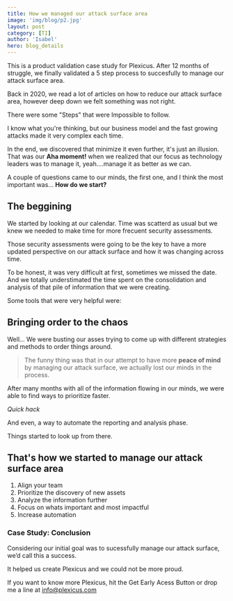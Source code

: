 ```yaml
---
title: How we managed our attack surface area
image: 'img/blog/p2.jpg'
layout: post
category: [TI]
author: 'Isabel'
hero: blog_details
---
```


This is a product validation case study for Plexicus. After 12 months of struggle, we finally validated a 5 step process to succesfully to manage our attack surface area.



Back in 2020, we read a lot of articles on how to reduce our attack surface area, however deep down we felt something was not right. 



There were some "Steps" that were Impossible to follow. 



I know what you're thinking, but our business model and the fast growing attacks made it very complex each time. 



In the end, we discovered that minimize it even further, it's just an illusion. That was our **Aha moment!** when we realized that our focus as technology leaders was to manage it, yeah....manage it as better as we can. 



A couple of questions came to our minds, the first one, and I think the most important was... **How do we start?**



## The beggining

We started by looking at our calendar. Time was scatterd as usual but we knew we needed to make time for more frecuent security assessments. 



Those security assessments were going to be the key to have a more updated perspective on our attack surface and how it was changing across time. 



To be honest, it was very difficult at first, sometimes we missed the date. And we totally understimated the time spent on the consolidation and analysis of that pile of information that we were creating. 



Some tools that were very helpful were: 



## Bringing order to the chaos


Well… We were busting our asses trying to come up with different strategies and methods to order things around. 



> The funny thing was that in our attempt to have more **peace of mind** by managing our attack surface, we actually lost our minds in the process. 



After many months with all of the information flowing in our minds, we were able to find ways to prioritize faster. 



*Quick hack*



And even, a way to automate the reporting and analysis phase. 



Things started to look up from there. 



## That's how we started to manage our attack surface area



1. Align your team 
2. Prioritize the discovery of new assets
3. Analyze the information further 
4. Focus on whats important and most impactful
5. Increase automation


### Case Study: Conclusion


Considering our initial goal was to sucessfully manage our attack surface, we’d call this a success.



It helped us create Plexicus and we could not be more proud. 



If you want to know more Plexicus, hit the Get Early Acess Button or drop me a line at info@plexicus.com 
